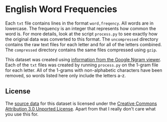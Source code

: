 # English Word Frequencies

Each `txt` file contains lines in the format `word,freqency`. All words are in lowercase. The frequency is an integer that represents how common the word is. For more details, look at the script `process.py` to see exactly how the original data was converted to this format. The `uncompressed` directory contains the raw text files for each letter and for all of the letters combined. The `compressed` directory contains the same files compressed using `gzip`.

This dataset was created using [information from the Google Ngram viewer](http://storage.googleapis.com/books/ngrams/books/datasetsv2.html). Each of the `txt` files was created by running `process.py` on the 1-gram file for each letter. All of the 1-grams with non-alphabetic characters have been removed, so words listed here only include the letters a-z.

## License

The [source data](http://storage.googleapis.com/books/ngrams/books/datasetsv2.html) for this dataset is licensed under the [Creative Commons Attribution 3.0 Unported License](http://creativecommons.org/licenses/by/3.0/). Apart from that I really don't care what you use this for.
